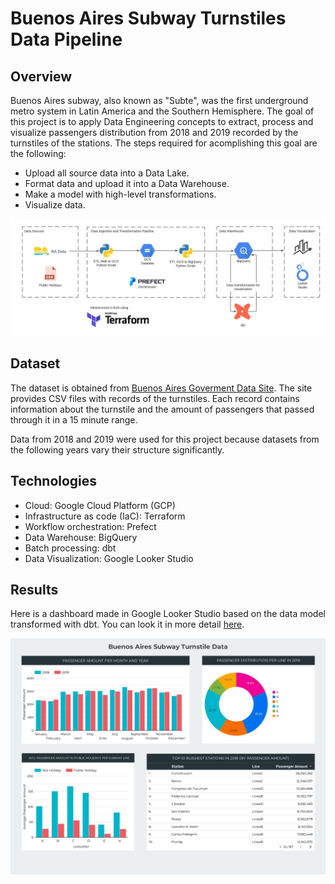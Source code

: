 # Buenos Aires Subway Turnstiles Data Pipeline
## Overview

Buenos Aires subway, also known as "Subte", was the first underground metro system in Latin America and the Southern Hemisphere. The goal of this project is to apply Data Engineering concepts to extract, process and visualize passengers distribution from 2018 and 2019 recorded by the turnstiles of the stations. 
The steps required for acomplishing this goal are the following:

 - Upload all source data into a Data Lake.
 - Format data and upload it into a Data Warehouse.
 - Make a model with high-level transformations.
 - Visualize data.
 
![Solution Overview](https://github.com/EzicStar/BA-turnstiles-pipeline/blob/main/Images/SolutionOverview.jpeg)

## Dataset
The dataset is obtained from [Buenos Aires Goverment Data Site](https://data.buenosaires.gob.ar/dataset/subte-viajes-molinetes/resource/51f7cdcf-04dd-40c0-b0b1-32b016d3ab6b). The site provides CSV files with records of the turnstiles. Each record contains information about the turnstile and the amount of passengers that passed through it in a 15 minute range. 

Data from 2018 and 2019 were used for this project because datasets from the following years vary their structure significantly.

## Technologies

 -  Cloud: Google Cloud Platform (GCP)
-   Infrastructure as code (IaC): Terraform
-   Workflow orchestration: Prefect
-   Data Warehouse: BigQuery
-   Batch processing: dbt
- Data Visualization: Google Looker Studio

## Results

Here is a dashboard made in Google Looker Studio based on the data model transformed with dbt. You can look it in more detail [here](https://lookerstudio.google.com/reporting/a5163aa8-0e1f-4efb-b330-14ef7f996cc1).

![Dashboard](https://github.com/EzicStar/BA-turnstiles-pipeline/blob/main/Images/Dashboard.jpg)

